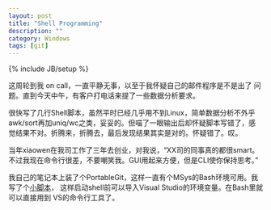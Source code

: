 ```yaml
---
layout: post
title: "Shell Programming"
description: ""
category: Windows
tags: [git]
---
```

{% include JB/setup %}

这周轮到我 on call，一直平静无事，以至于我怀疑自己的邮件程序是不是出了
问题。直到今天中午，有客户打电话来提了一些数据分析要求。

很快写了几行Shell脚本，虽然平时已经几乎用不到Linux，简单数据分析不外乎
awk/sort再加uniq/wc之类，妥妥的。但喵了一眼输出后却怀疑脚本写错了，感
觉结果不对。折腾来，折腾去，最后发现结果其实是对的。怀疑错了。叹。

当年xiaowen在我司工作了三年去创业，对我说，“XX司的同事真的都很smart。
不过我现在命令行很差，不要嘲笑我。GUI用起来方便，但是CLI使你保持思考。”

我自己的笔记本上装了个PortableGit，这样一直有个MSys的Bash环境可用。我
写了个[小脚本](https://github.com/live4thee/win-config/blob/master/git-bash.bat)，
这样启动shell前可以导入Visual Studio的环境变量。在Bash里就可以直接用到
VS的命令行工具了。
